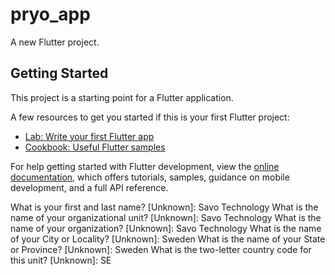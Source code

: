 # pryo_app

A new Flutter project.

## Getting Started

This project is a starting point for a Flutter application.

A few resources to get you started if this is your first Flutter project:

- [Lab: Write your first Flutter app](https://docs.flutter.dev/get-started/codelab)
- [Cookbook: Useful Flutter samples](https://docs.flutter.dev/cookbook)

For help getting started with Flutter development, view the
[online documentation](https://docs.flutter.dev/), which offers tutorials,
samples, guidance on mobile development, and a full API reference.




What is your first and last name?
[Unknown]:  Savo Technology
What is the name of your organizational unit?
[Unknown]:  Savo Technology
What is the name of your organization?
[Unknown]:  Savo Technology
What is the name of your City or Locality?
[Unknown]:  Sweden
What is the name of your State or Province?
[Unknown]:  Sweden
What is the two-letter country code for this unit?
[Unknown]:  SE